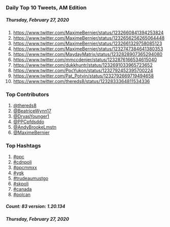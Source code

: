 ### Daily Top 10 Tweets, AM Edition
##### Thursday, February 27, 2020
 1) https://www.twitter.com/MaximeBernier/status/1232660841394253824
 2) https://www.twitter.com/MaximeBernier/status/1232656256265064448
 3) https://www.twitter.com/MaximeBernier/status/1232661329758085123
 4) https://www.twitter.com/MaximeBernier/status/1232747384641380353
 5) https://www.twitter.com/MaydayMatrix/status/1232828907365294080
 6) https://www.twitter.com/mmccdenier/status/1232876166534615040
 7) https://www.twitter.com/dukkhuntr/status/1232691033965723652
 8) https://www.twitter.com/PpcYukon/status/1232792452395700224
 9) https://www.twitter.com/Pat_Potvin/status/1232792669719494658
10) https://www.twitter.com/thereds8/status/1232833364811534336

### Top Contributors
  1) [@thereds8](https://www.twitter.com/thereds8)
  2) [@BeatriceWynn17](https://www.twitter.com/BeatriceWynn17)
  3) [@DryasYounger1](https://www.twitter.com/DryasYounger1)
  4) [@PPCpfdsddo](https://www.twitter.com/PPCpfdsddo)
  5) [@AndyBrookeLmstn](https://www.twitter.com/AndyBrookeLmstn)
  6) [@MaximeBernier](https://www.twitter.com/MaximeBernier)


### Top Hashtags

  1) [#ppc](https://www.twitter.com/hashtag/ppc)
  2) [#cdnpoli](https://www.twitter.com/hashtag/cdnpoli)
  3) [#ppcmmxx](https://www.twitter.com/hashtag/ppcmmxx)
  4) [#ygk](https://www.twitter.com/hashtag/ygk)
  5) [#trudeaumustgo](https://www.twitter.com/hashtag/trudeaumustgo)
  6) [#skpoli](https://www.twitter.com/hashtag/skpoli)
  7) [#canada](https://www.twitter.com/hashtag/canada)
  8) [#polcan](https://www.twitter.com/hashtag/polcan)

##### Count: 83	version: 1.20.134
##### Thursday, February 27, 2020

